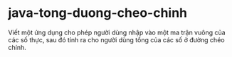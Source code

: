 # java-tong-duong-cheo-chinh
Viết một ứng dụng cho phép người dùng nhập vào một ma trận vuông của các số thực, sau đó tính ra cho người dùng tổng của các số ở đường chéo chính.  

